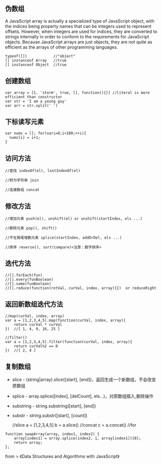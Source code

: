 
## 伪数组

A JavaScript array is actually a specialized type of JavaScript object, with the indices being property names that can be integers used to represent offsets. However, when integers are used for indices, they are converted to strings internally in order to conform to the requirements for JavaScript objects. Because JavaScript arrays are just objects, they are not quite as efficient as the arrays of other programming languages.

    typeof([])            //"object"
    [] instanceof Array   //true
    [] instanceof Object  //true

## 创建数组

    var array = [1, 'storm', true, [], function(){}] //literal is more efficient than constructor
    var str = 'I am a young guy'
    var arr = str.split(' ')

## 下标读写元素

    var nums = []; for(vari=0;i<100;++i){
      nums[i] = i+1;
    }
## 访问方法

    //查找 indexOf(el), lastIndexOf(el)
    
    //转为字符串 join
    
    //连接数组 concat

## 修改方法

    //增加元素 push(el), unshift(el) or unshift(startIndex, els ...)
    
    //删除元素 pop(), shift()
    
    //不在首尾增删元素 splice(startIndex, addOrDel, els ...)
    
    //排序 reverse(), sort(compare)<注意：数字排序>

## 迭代方法

    //[].forEach(fun)
    //[].every(funBoolean)
    //[].some(funBoolean)
    //[].reduce(function(retVal, curVal, index, array){})  or reduceRight

## 返回新数组迭代方法

    //map(curVal, index, array)
    var a = [1,2,3,4,5].map(function(curVal, index, array){
        return curVal * curVal
    })  //[ 1, 4, 9, 16, 25 ]
    
    //filter()
    var a = [1,2,3,4,5].filter(function(curVal, index, array){
        return curVal%2 == 0
    })  //[ 2, 4 ]

## 复制数组

- slice     - (string|array).slice([start], [end])，返回生成一个新数组，不会改变原数组
- splice    - array.splice([index], [delCount], els...)，对原数组插入,删除操作
- substring - string.substring([start], [end])
- substr    - string.substr([start], [count])

    //slice
    a = [1,2,3,4,5]
    b = a.slice()
    //concat
    c = a.concat()
    //for
```
function swapArray(array, index1, index2) {
    array[index1] = array.splice(index2, 1, array[index1])[0];
    return array;
};
```






from > 《Data Structures and Algorithms with JavaScript》
